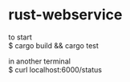 # rust-webservice  

to start  
$ cargo build && cargo test

in another terminal  
$ curl localhost:6000/status

